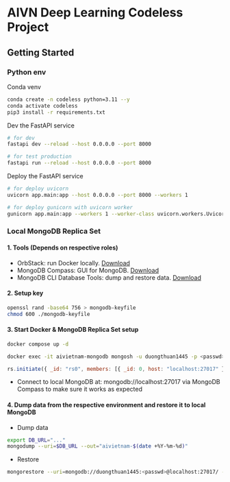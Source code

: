 # AIVN Deep Learning Codeless Project

## Getting Started

### Python env

Conda venv

```bash
conda create -n codeless python=3.11 --y
conda activate codeless
pip3 install -r requirements.txt
```

Dev the FastAPI service

```bash
# for dev
fastapi dev --reload --host 0.0.0.0 --port 8000

# for test production
fastapi run --reload --host 0.0.0.0 --port 8000
```

Deploy the FastAPI service

```bash
# for deploy uvicorn
uvicorn app.main:app --host 0.0.0.0 --port 8000 --workers 1
```

```bash
# for deploy gunicorn with uvicorn worker
gunicorn app.main:app --workers 1 --worker-class uvicorn.workers.UvicornWorker --bind 0.0.0.0:8000
```

### Local MongoDB Replica Set

#### 1. Tools (Depends on respective roles)

- OrbStack: run Docker locally. [Download](https://orbstack.dev/download)
- MongoDB Compass: GUI for MongoDB. [Download](https://www.mongodb.com/try/download/compass)
- MongoDB CLI Database Tools: dump and restore data. [Download](https://www.mongodb.com/try/download/database-tools)

#### 2. Setup key

```bash
openssl rand -base64 756 > mongodb-keyfile
chmod 600 ./mongodb-keyfile

```

#### 3. Start Docker & MongoDB Replica Set setup

```bash
docker compose up -d
```

```bash
docker exec -it aivietnam-mongodb mongosh -u duongthuan1445 -p <passwd> --authenticationDatabase admin
```

```js
rs.initiate({ _id: "rs0", members: [{ _id: 0, host: "localhost:27017" }] });
```

- Connect to local MongoDB at: mongodb://localhost:27017 via MongoDB Compass to make sure it works as expected

#### 4. Dump data from the respective environment and restore it to local MongoDB

- Dump data

```bash
export DB_URL="..."
mongodump --uri=$DB_URL --out="aivietnam-$(date +%Y-%m-%d)"
```

- Restore

```bash
mongorestore --uri=mongodb://duongthuan1445:<passwd>@localhost:27017/ --authenticationDatabase admin --drop --nsInclude=aivietnam <database>
```
